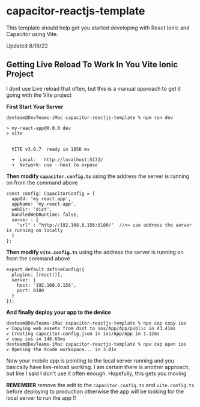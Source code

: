 # capacitor-reactjs-template

This template should help get you started developing with React Ionic and Capacitor using Vite.

Updated 8/16/22

## Getting Live Reload To Work In You Vite Ionic Project

I dont use Live reload that often, but this is a manual approach to get it going with the Vite project

**First Start Your Server**
```
devteam@DevTeams-iMac capacitor-reactjs-template % npm run dev

> my-react-app@0.0.0 dev
> vite


  VITE v3.0.7  ready in 1856 ms

  ➜  Local:   http://localhost:5173/
  ➜  Network: use --host to expose
```


**Then modify `capacitor.config.ts`** using the address the server is running on from the command above
```
const config: CapacitorConfig = {
  appId: 'my.react.app',
  appName: 'my-react-app',
  webDir: 'dist',
  bundledWebRuntime: false,
  server : {
    "url" : "http://192.168.0.156:8100/"  //<= use address the server is running on locally
  }
};
```
**Then modify `vite.config.ts`** using the address the server is running on from the command above
```
export default defineConfig({
  plugins: [react()],
  server: {
    host: '192.168.0.156',
    port: 8100
  }
});
```
**And finally deploy your app to the device**
```
devteam@DevTeams-iMac capacitor-reactjs-template % npx cap copy ios
✔ Copying web assets from dist to ios/App/App/public in 43.41ms
✔ Creating capacitor.config.json in ios/App/App in 1.12ms
✔ copy ios in 146.60ms
devteam@DevTeams-iMac capacitor-reactjs-template % npx cap open ios
✔ Opening the Xcode workspace... in 3.01s
```
Now your mobile app is pointing to the local server running and you basically have live-reload working. I am certain there is another approach, but like I said I don't use it often enough. Hopefully, this gets you moving

**REMEMBER**
remove the edit to the `capacitor.config.ts` and `vite.config.ts` before deploying to production otherwise the app will be looking for the local server to run the app !!